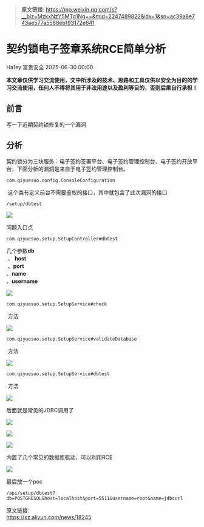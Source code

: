 > **原文链接**: https://mp.weixin.qq.com/s?__biz=MzkxNzY5MTg1Ng==&mid=2247489822&idx=1&sn=ac39a8e743ae577a5588eb193172e641

#  契约锁电子签章系统RCE简单分析  
Ha1ey  富贵安全   2025-06-30 00:00  
  
**本文章仅供学习交流使用，文中所涉及的技术、思路和工具仅供以安全为目的的学习交流使用，任何人不得将其用于非法用途以及盈利等目的，否则后果自行承担！**  
  
## 前言  
  
  
写一下近期契约锁修复的一个漏洞  
  
## 分析  
  
  
契约锁分为三块服务：电子签约签署平台、电子签约管理控制台、电子签约开放平台，下面分析的漏洞是来自于电子签约管理控制台。  
  
  

```
com.qiyuesuo.config.ConsoleConfiguration
```

  
 这个类有定义前台不需要鉴权的接口，其中就包含了此次漏洞的接口 
```
/setup/dbtest
```

  
  
  
![](https://mmbiz.qpic.cn/sz_mmbiz_png/veA9QmcJk5kjLxMuu72AlfJibfHqPueQ8pvpy3Fx1ufa3BzZWnms4nutnqYbgFleYXmJOQictzorV20v9sicQ0ELA/640?wx_fmt=png&from=appmsg "")  
  
  
问题入口点
```
com.qiyuesuo.setup.SetupController#dbtest
```

  
  
  
几个参数**db**  
 、 **host**  
 、**port**  
、**name**  
、**username**  
  
  
![](https://mmbiz.qpic.cn/sz_mmbiz_png/veA9QmcJk5kjLxMuu72AlfJibfHqPueQ89jIju3RLlGiayq4zrYhficqNPX5YlMDxSph2NIfemuViccSKMfOZqXskg/640?wx_fmt=png&from=appmsg "")  
  
  

```
com.qiyuesuo.setup.SetupService#check
```

  
 方法  
  
  
![](https://mmbiz.qpic.cn/sz_mmbiz_png/veA9QmcJk5kjLxMuu72AlfJibfHqPueQ8gfdMJibPiciahHdnwUSoib6LoZ7Z1aswz3icq0bJ799FQr3qKiaBLF07vB3g/640?wx_fmt=png&from=appmsg "")  
  
  

```
com.qiyuesuo.setup.SetupService#validateDatabase
```

  
 方法  
  
  
![](https://mmbiz.qpic.cn/sz_mmbiz_png/veA9QmcJk5kjLxMuu72AlfJibfHqPueQ8icTDhGsrBVK1UfeUpTOR0G5PSI8lhlFGQc7jhGib0jZG0rVqj2v9H6qg/640?wx_fmt=png&from=appmsg "")  
  
  

```
com.qiyuesuo.setup.SetupService#dbtest
```

  
 方法  
  
  
![](https://mmbiz.qpic.cn/sz_mmbiz_png/veA9QmcJk5kjLxMuu72AlfJibfHqPueQ8lYLy9lnucibxg35APMib8KlLp8wRqC6hkmCNVduoLMsDcFxYGxfHZiaZA/640?wx_fmt=png&from=appmsg "")  
  
  
后面就是常见的JDBC调用了  
  
  
![](https://mmbiz.qpic.cn/sz_mmbiz_png/veA9QmcJk5kjLxMuu72AlfJibfHqPueQ8D9w4CnjEgfo2AEWjHKhibKBwkJeU2j2UApEwyHRZs7iayFWvJ25Wh2Bg/640?wx_fmt=png&from=appmsg "")  
  
  
![](https://mmbiz.qpic.cn/sz_mmbiz_png/veA9QmcJk5kjLxMuu72AlfJibfHqPueQ8pUibtiblUibkEovcGuftvmTTzicFfGhzaPZVLDvkbXKg5AmWU2uUgosTrQ/640?wx_fmt=png&from=appmsg "")  
  
  
![](https://mmbiz.qpic.cn/sz_mmbiz_png/veA9QmcJk5kjLxMuu72AlfJibfHqPueQ8P7kIhFTwHbIdmUsCAJfdfNQArPHNgltKsqicBIXEQErkz5wJnPkKjWA/640?wx_fmt=png&from=appmsg "")  
  
  
内置了几个常见的数据库驱动，可以利用RCE  
  
  
![](https://mmbiz.qpic.cn/sz_mmbiz_png/veA9QmcJk5kjLxMuu72AlfJibfHqPueQ8LPC4ZP3icVtFgkuqdm93m4w3QSorKFzpgJE57bKKic1gnA7ZpvjWUicHg/640?wx_fmt=png&from=appmsg "")  
  
  
最后放一个poc  
  

```
/api/setup/dbtest?db=POSTGRESQL&host=localhost&port=5511&username=root&name=jdbcurl
```

  
  
原文链接:  
https://xz.aliyun.com/news/18245  
  
